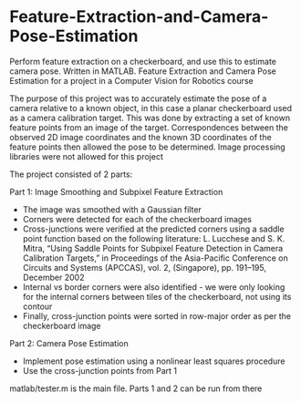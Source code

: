# Feature-Extraction-and-Camera-Pose-Estimation
Perform feature extraction on a checkerboard, and use this to estimate camera pose. Written in MATLAB.
Feature Extraction and Camera Pose Estimation for a project in a Computer Vision for Robotics course

The purpose of this project was to accurately estimate the pose of a camera relative to a known object, in this case a planar checkerboard used as a camera calibration target. This was done by extracting a set of known feature points from an image of the target. Correspondences between the observed 2D image coordinates and the known 3D coordinates
of the feature points then allowed the pose to be determined.
Image processing libraries were not allowed for this project

The project consisted of 2 parts:

Part 1: Image Smoothing and Subpixel Feature Extraction
- The image was smoothed with a Gaussian filter
- Corners were detected for each of the checkerboard images
- Cross-junctions were verified at the predicted corners using a saddle point function based on the following literature: L. Lucchese and S. K. Mitra, “Using Saddle Points for Subpixel Feature Detection in Camera Calibration Targets,” in Proceedings of the Asia-Pacific Conference on Circuits and Systems (APCCAS), vol. 2, (Singapore), pp. 191–195, December 2002
- Internal vs border corners were also identified - we were only looking for the internal corners between tiles of the checkerboard, not using its contour
- Finally, cross-junction points were sorted in row-major order as per the checkerboard image

Part 2: Camera Pose Estimation
- Implement pose estimation using a nonlinear least squares procedure
- Use the cross-junction points from Part 1

matlab/tester.m is the main file. Parts 1 and 2 can be run from there
